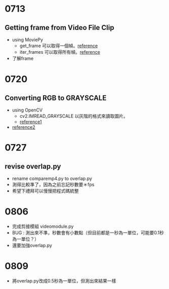 # 0713

## Getting frame from Video File Clip
- using MoviePy 
    - get_frame 可以取得一個幀。[reference](https://www.geeksforgeeks.org/moviepy-getting-frame-from-video-file-clip/?ref=rp)
    - iter_frames 可以取得所有幀。[reference](https://www.geeksforgeeks.org/moviepy-iterating-frames-of-video-file-clip/)
- 了解frame


# 0720

## Converting RGB to GRAYSCALE
- using OpenCV
    - cv2.IMREAD_GRAYSCALE 以灰階的格式來讀取圖片。
    - [reference1](https://blog.gtwang.org/programming/opencv-basic-image-read-and-write-tutorial/)
- [reference2](https://www.geeksforgeeks.org/converting-color-video-to-grayscale-using-opencv-in-python/)

# 0727

## revise overlap.py
- rename comparemp4.py to overlap.py
- 測得比較準了，因為之前忘記秒數要＊fps
- 希望下禮拜可以慢慢把程式碼統整

# 0806

- 完成剪接模組 videomodule.py
- BUG : 測出來不準，秒數會有小數點（但目前都是一秒為一單位，可能要0.1秒為一單位？）
- 還要加強overlap.py 

# 0809
- 將overlap.py改成0.5秒為一單位，但測出來結果一樣